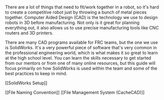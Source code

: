 There are a lot of things that need to fit/work together in a robot, so it's hard to create a competitive robot just by throwing a bunch of metal pieces together. Computer Aided Design (CAD) is the technology we use to design robots in 3D before manufacturing. Not only is it great for planning everything out, it also allows us to use precise manufacturing tools like CNC routers and 3D printers.

There are many CAD programs available for FRC teams, but the one we use is SolidWorks. It's a very powerful piece of software that's very common in the professional engineering world, which is what makes it so great to learn at the high school level. You can learn the skills necessary to get started from our mentors or from one of many online resources, but this guide will focus primarily on how SolidWorks is used within the team and some of the best practices to keep in mind.

[[SolidWorks Setup]]

[[File Naming Convention]]
[[File Management System (CacheCAD)]]
